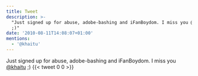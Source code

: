 ```yaml
---
title: Tweet
description: >-
  "Just signed up for abuse, adobe-bashing and iFanBoydom. I miss you @khaitu
  ;)"
date: '2010-08-11T14:08:07+01:00'
mentions:
  - '@khaitu'
---
```

Just signed up for abuse, adobe-bashing and iFanBoydom. I miss you [@khaitu](https://twitter.com/@khaitu) ;)
      {{< tweet 0 0 >}}
    
